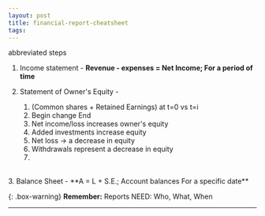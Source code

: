 ```yaml
---
layout: post
title: financial-report-cheatsheet
tags: 
---
```


abbreviated steps

1. Income statement - **Revenue - expenses = Net Income; For a period of time**
    
2. Statement of Owner's Equity - 
   1. (Common shares + Retained Earnings) at t=0 vs t=i 
   2. Begin change End
   3. Net income/loss increases owner's equity
   4. Added investments increase equity
   5. Net loss -> a decrease in equity
   6. Withdrawals represent a decrease in equity
   7. 
<br>   
3. Balance Sheet  - **A = L + S.E.; Account balances For a specific date**

{: .box-warning}
**Remember:** Reports NEED: Who, What, When

---
